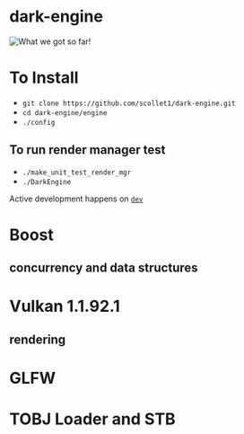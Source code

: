 # dark-engine

![What we got so far!](https://i.imgur.com/hFDuzqr.png)

# To Install
 - `git clone https://github.com/scollet1/dark-engine.git`
 - `cd dark-engine/engine`
 - `./config`

## To run render manager test
 - `./make_unit_test_render_mgr`
 - `./DarkEngine`
 
Active development happens on [`dev`](https://github.com/scollet1/dark-engine/tree/dev)

# Boost
## concurrency and data structures

# Vulkan 1.1.92.1
## rendering

# GLFW

# TOBJ Loader and STB

